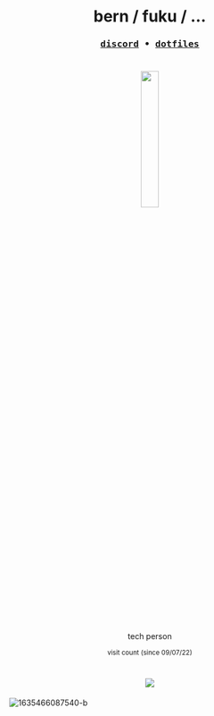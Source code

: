 

<h1 align=center>bern / fuku / ...</h1>

<h3 align=center>
<pre align="center">
<a href="https://discord.com/users/484067720636399616">discord</a> • <a href="https://github.com/fuku77/dotfiles">dotfiles</a>
</pre>
</h3>

<h1 align=center>
<p align="center">
  <a href="https://skillicons.dev">
   <img src="https://skillicons.dev/icons?i=linux,bash,vim,js,rust,py,git" width="25%" />
  </a>
</p>
</h1>

<p align=center>
tech person
</p>


<div align=center><sub>visit count (since 09/07/22)</sub></div>

<h1 align=center>
<img src="https://count.getloli.com/get/@:fuku-readme?theme=rule34"/>
</h1>

![1635466087540-b](https://user-images.githubusercontent.com/77590245/178116449-fa861d3f-52ca-4f46-8666-a5c69b0f3a8f.jpg)
